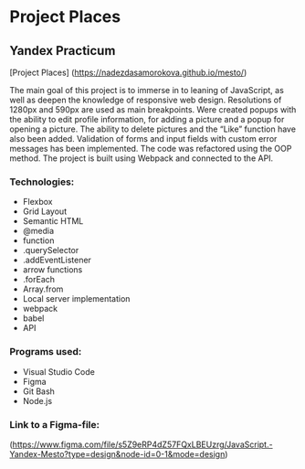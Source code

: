 # Project Places
## Yandex Practicum

[Project Places] (https://nadezdasamorokova.github.io/mesto/)

The main goal of this project is to immerse in to leaning of JavaScript, as well as deepen the knowledge of responsive web design. Resolutions of 1280px and 590px are used as main breakpoints. Were created popups with the ability to edit profile information, for adding a picture and a popup for opening a picture. The ability to delete pictures and the “Like” function have also been added. Validation of forms and input fields with custom error messages has been implemented. The code was refactored using the OOP method. The project is built using Webpack and connected to the API.

### Technologies:

* Flexbox
* Grid Layout
* Semantic HTML
* @media
* function
* .querySelector
* .addEventListener
* arrow functions
* .forEach
* Array.from
* Local server implementation
* webpack
* babel
* API

### Programs used:

* Visual Studio Code
* Figma
* Git Bash
* Node.js

### Link to a Figma-file:

(https://www.figma.com/file/s5Z9eRP4dZ57FQxLBEUzrg/JavaScript.-Yandex-Mesto?type=design&node-id=0-1&mode=design)
